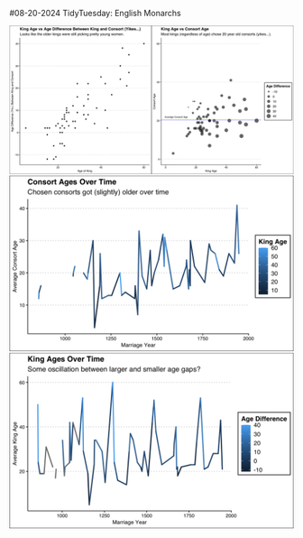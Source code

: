 #08-20-2024 TidyTuesday: English Monarchs

![plot1](age-plot.png)
![plot2](consort-age-time.png)
![plot3](king-age-time.png)
